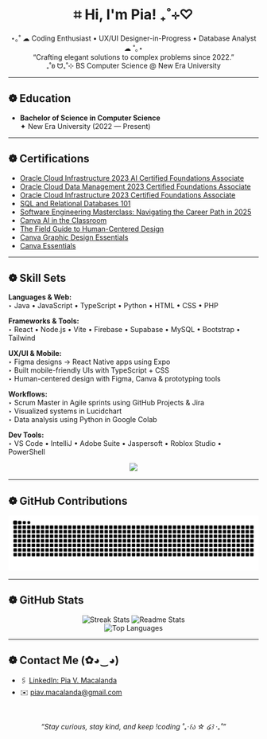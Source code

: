 <h1 align="center">
  ⌗ Hi, I'm Pia! ₊˚⊹♡
</h1>

<p align="center">
  ⋆｡˚ ☁︎ Coding Enthusiast • UX/UI Designer-in-Progress • Database Analyst ☁︎ ˚｡⋆<br/>
  “Crafting elegant solutions to complex problems since 2022.” <br/>
  ₊˚ʚ ᗢ₊˚⊹ BS Computer Science @ New Era University
</p>

---

## ❁ Education
- **Bachelor of Science in Computer Science**  
  ✦ New Era University (2022 — Present)

---

## ❁ Certifications
- [Oracle Cloud Infrastructure 2023 AI Certified Foundations Associate](https://catalog-education.oracle.com/pls/certview/sharebadge?id=1D77D1FFA965588B3E7DA95E28C91D2D006CCAA81C628C8A8CF00AAB6EDED7E9)
- [Oracle Cloud Data Management 2023 Certified Foundations Associate](https://catalog-education.oracle.com/pls/certview/sharebadge?id=2651A0B1D23ECC7FD2FB5F2AA4A8503A68306DC499AB43C976663E2830067F5F)
- [Oracle Cloud Infrastructure 2023 Certified Foundations Associate](https://catalog-education.oracle.com/pls/certview/sharebadge?id=1E2BF9A1E3318936F33757288693A391543A50CA1C18906EA7AA131D174548F2)
- [SQL and Relational Databases 101](https://courses.cognitiveclass.ai/certificates/6d9798cf897643ca9e53305a7bdb9bb7)
- [Software Engineering Masterclass: Navigating the Career Path in 2025](https://xaltius.learner.adroit-lms.com/public/certificate?cid=53fda6f5-de7b-40cc-b164-1b5ea142d1d7)
- [Canva AI in the Classroom](https://www.canva.com/design-school/certification-award/ae3e14dc-5d73-41bb-b327-44ad2635b7eb)
- [The Field Guide to Human-Centered Design](https://www.canva.com/design-school/certification-award/457146b8-1943-4c64-b7b2-ca9d539076c5?)
- [Canva Graphic Design Essentials](https://www.canva.com/design-school/certification-award/47070691-eb4a-4138-908e-2bf0a20203fc?)
- [Canva Essentials](https://www.canva.com/design-school/certification-award/8b41e75b-2877-45f8-beb4-bfbf0fb73dcb?)

---

## ❁ Skill Sets

**Languages & Web:**  
‣ Java • JavaScript • TypeScript • Python • HTML • CSS • PHP

**Frameworks & Tools:**  
‣ React • Node.js • Vite • Firebase • Supabase • MySQL • Bootstrap • Tailwind

**UX/UI & Mobile:**  
‣ Figma designs → React Native apps using Expo  
‣ Built mobile-friendly UIs with TypeScript + CSS  
‣ Human-centered design with Figma, Canva & prototyping tools

**Workflows:**  
‣ Scrum Master in Agile sprints using GitHub Projects & Jira</br>
‣ Visualized systems in Lucidchart  
‣ Data analysis using Python in Google Colab

**Dev Tools:**  
‣ VS Code • IntelliJ • Adobe Suite • Jaspersoft • Roblox Studio • PowerShell 

<p align="center">
  <img src="https://skillicons.dev/icons?i=git,ae,au,npm,powershell,html,css,figma,idea,ai,java,ps,pr,robloxstudio,sublime,js,py,ts,mysql,supabase,nodejs,react,vite,php,bootstrap,tailwind,firebase,colab,github" />
</p>

---

## ❁ GitHub Contributions

<p align="center">
  <img src="https://raw.githubusercontent.com/PiaMacalanda/PiaMacalanda/output/github-contribution-grid-snake.svg" alt="snake animation" />
</p>

---

## ❁ GitHub Stats

<p align="center">
  <img width="390" src="https://github-readme-streak-stats-salesp07.vercel.app/?user=PiaMacalanda&count_private=true&theme=onedark&border_radius=10" alt="Streak Stats"/>
  <img width="390" src="https://github-readme-stats-salesp07.vercel.app/api?username=PiaMacalanda&count_private=true&show_icons=true&theme=onedark&rank_icon=github&border_radius=10&hide=stars" alt="Readme Stats"/>
  <br/>
  <img width="325" src="https://github-readme-stats-salesp07.vercel.app/api/top-langs/?username=PiaMacalanda&hide=HTML&langs_count=8&layout=compact&theme=onedark&border_radius=10&size_weight=0.5&count_weight=0.5&exclude_repo=github-readme-stats" alt="Top Languages"/>
</p>

---

## ❁ Contact Me (✿◕‿◕)

- 🖇 [LinkedIn: Pia V. Macalanda](https://www.linkedin.com/in/pia-katleya-macalanda-8a97252a2/)  
- ✉️ piav.macalanda@gmail.com

<br/>

<p align="center"><i>“Stay curious, stay kind, and keep !coding ˚₊‧꒰ა ☆ ໒꒱ ‧₊˚”</i></p>
